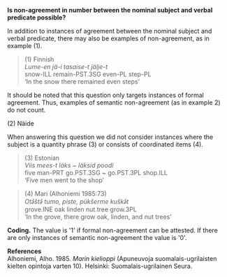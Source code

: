 **Is non-agreement in number between the nominal subject and verbal predicate possible?**

In addition to instances of agreement between the nominal subject and verbal predicate, there may also be examples of non-agreement, as in example (1).

>(1) Finnish<br/>
>*Lume-en jä-i tasaise-t jälje-t*<br/>
>snow-ILL remain-PST.3SG even-PL step-PL<br/>
>‘In the snow there remained even steps’

It should be noted that this question only targets instances of formal agreement. Thus, examples of semantic non-agreement (as in example 2) do not count. 

(2) Näide

When answering this question we did not consider instances where the subject is a quantity phrase (3) or consists of coordinated items (4).

>(3) Estonian<br/>
>*Viis mees-t läks ~ läksid poodi*<br/> 
>five man-PRT go.PST.3SG ~ go.PST.3PL shop.ILL<br/>
>‘Five men went to the shop’

>(4) Mari (Alhoniemi 1985:73)<br/>
>*Otǝ̑štǝ̑ tumo, piste, pükšerme kuškǝ̑t*<br/>
>grove.INE oak linden nut.tree grow.3PL<br/>
>‘In the grove, there grow oak, linden, and nut trees’


**Coding.** The value is '1' if formal non-agreement can be attested. If there are only instances of semantic non-agreement the value is '0'. 

**References**<br/>
Alhoniemi, Alho. 1985. *Marin kielioppi* (Apuneuvoja suomalais-ugrilaisten kielten opintoja varten 10). Helsinki: Suomalais-ugrilainen Seura.

